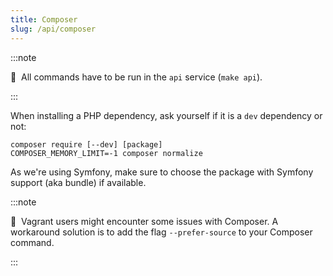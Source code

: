 ```yaml
---
title: Composer
slug: /api/composer
---
```


:::note

📣&nbsp;&nbsp;All commands have to be run in the `api` service (`make api`).

:::

When installing a PHP dependency, ask yourself if it is a `dev` dependency or not:

```
composer require [--dev] [package]
COMPOSER_MEMORY_LIMIT=-1 composer normalize
```

As we're using Symfony, make sure to choose the package with Symfony support (aka bundle) if available.

:::note

📣&nbsp;&nbsp;Vagrant users might encounter some issues with Composer. 
A workaround solution is to add the flag `--prefer-source` to your Composer command.

:::